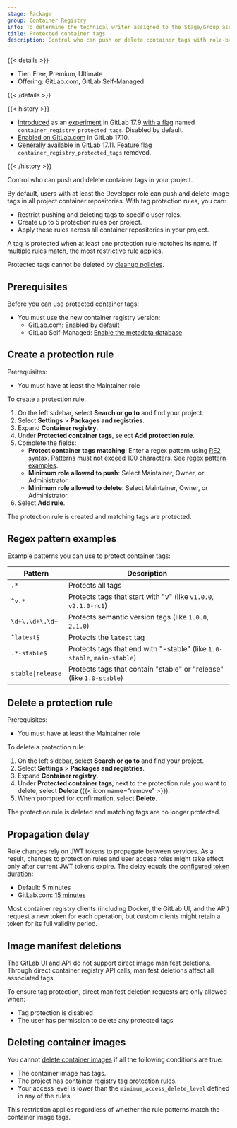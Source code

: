 ```yaml
---
stage: Package
group: Container Registry
info: To determine the technical writer assigned to the Stage/Group associated with this page, see https://handbook.gitlab.com/handbook/product/ux/technical-writing/#assignments
title: Protected container tags
description: Control who can push or delete container tags with role-based protection rules using regex patterns.
---
```


{{< details >}}

- Tier: Free, Premium, Ultimate
- Offering: GitLab.com, GitLab Self-Managed

{{< /details >}}

{{< history >}}

- [Introduced](https://gitlab.com/gitlab-org/gitlab/-/issues/505455) as an [experiment](../../../policy/development_stages_support.md) in GitLab 17.9 [with a flag](../../../administration/feature_flags/_index.md) named `container_registry_protected_tags`. Disabled by default.
- [Enabled on GitLab.com](https://gitlab.com/gitlab-org/gitlab/-/issues/505455) in GitLab 17.10.
- [Generally available](https://gitlab.com/gitlab-org/gitlab/-/issues/524076) in GitLab 17.11. Feature flag `container_registry_protected_tags` removed.

{{< /history >}}

Control who can push and delete container tags in your project.

By default, users with at least the Developer role can push and delete image tags in all project container repositories.
With tag protection rules, you can:

- Restrict pushing and deleting tags to specific user roles.
- Create up to 5 protection rules per project.
- Apply these rules across all container repositories in your project.

A tag is protected when at least one protection rule matches its name. If multiple rules match, the most restrictive rule applies.

Protected tags cannot be deleted by [cleanup policies](reduce_container_registry_storage.md#cleanup-policy).

## Prerequisites

Before you can use protected container tags:

- You must use the new container registry version:
  - GitLab.com: Enabled by default
  - GitLab Self-Managed: [Enable the metadata database](../../../administration/packages/container_registry_metadata_database.md)

## Create a protection rule

Prerequisites:

- You must have at least the Maintainer role

To create a protection rule:

1. On the left sidebar, select **Search or go to** and find your project.
1. Select **Settings** > **Packages and registries**.
1. Expand **Container registry**.
1. Under **Protected container tags**, select **Add protection rule**.
1. Complete the fields:
   - **Protect container tags matching**: Enter a regex pattern using [RE2 syntax](https://github.com/google/re2/wiki/Syntax). Patterns must not exceed 100 characters. See [regex pattern examples](#regex-pattern-examples).
   - **Minimum role allowed to push**: Select Maintainer, Owner, or Administrator.
   - **Minimum role allowed to delete**: Select Maintainer, Owner, or Administrator.
1. Select **Add rule**.

The protection rule is created and matching tags are protected.

## Regex pattern examples

Example patterns you can use to protect container tags:

| Pattern           | Description |
|-------------------|-------------|
| `.*`              | Protects all tags |
| `^v.*`            | Protects tags that start with "v" (like `v1.0.0`, `v2.1.0-rc1`) |
| `\d+\.\d+\.\d+`   | Protects semantic version tags (like `1.0.0`, `2.1.0`) |
| `^latest$`        | Protects the `latest` tag |
| `.*-stable$`      | Protects tags that end with "-stable" (like `1.0-stable`, `main-stable`) |
| `stable\|release` | Protects tags that contain "stable" or "release" (like `1.0-stable`) |

## Delete a protection rule

Prerequisites:

- You must have at least the Maintainer role

To delete a protection rule:

1. On the left sidebar, select **Search or go to** and find your project.
1. Select **Settings** > **Packages and registries**.
1. Expand **Container registry**.
1. Under **Protected container tags**, next to the protection rule you want to delete, select **Delete** ({{< icon name="remove" >}}).
1. When prompted for confirmation, select **Delete**.

The protection rule is deleted and matching tags are no longer protected.

## Propagation delay

Rule changes rely on JWT tokens to propagate between services. As a result, changes to protection rules and user access roles might take effect only after current JWT tokens expire. The delay equals the [configured token duration](../../../administration/packages/container_registry.md#increase-token-duration):

- Default: 5 minutes
- GitLab.com: [15 minutes](../../gitlab_com/_index.md#container-registry)

Most container registry clients (including Docker, the GitLab UI, and the API) request a new token for each operation, but custom clients might retain a token for its full validity period.

## Image manifest deletions

The GitLab UI and API do not support direct image manifest deletions.
Through direct container registry API calls, manifest deletions affect all associated tags.

To ensure tag protection, direct manifest deletion requests are only allowed when:

- Tag protection is disabled
- The user has permission to delete any protected tags

## Deleting container images

You cannot [delete container images](delete_container_registry_images.md) if all the following conditions are true:

- The container image has tags.
- The project has container registry tag protection rules.
- Your access level is lower than the `minimum_access_delete_level` defined in any of the rules.

This restriction applies regardless of whether the rule patterns match the container image tags.
